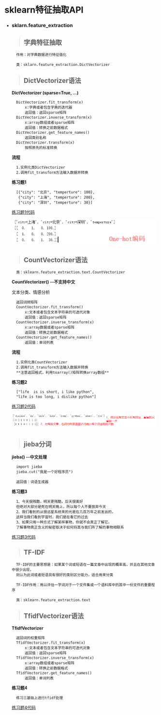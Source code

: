 # sklearn特征抽取API

- ### sklarn.feature_extraction ###
	> ## 字典特征抽取

		作用：对字典数据进行特征值化
		
		类：sklarn.feature_extraction.DictVectorizer
	
	> ## DictVectorizer语法

	**DictVectorizer (sparse=True, ...)**

		DictVectorizer.fit_transform(x)
		 	x:字典或者包含字典的迭代器
			返回值：返回sparse矩阵
		DictVectorizer.inverse_transform(x)
			x:array数组或者sparse矩阵
			返回值：转换之前数据格式
		DictVectorizer.get_feature_names()
			返回类别名称
		DictVectorizer.transform(x)
			按照原先的标准转换
		

	**流程**
		
		1.实例化类DictVectorizer
		2.调用fit_transform方法输入数据并转换

	**练习题1**

		[{"city": "北京", "temperture": 100}, 
         {"city": "上海", "temperture": 200}, 
         {"city": "深圳", "temperture": 30}]
		
	[练习题1代码](https://github.com/zhouf00/video-190420/blob/master/code/1.1%E6%96%87%E6%9C%AC%E7%89%B9%E5%BE%81%E6%8A%BD%E5%8F%96.py)

	![image](https://github.com/zhouf00/video-190420/raw/master/image/note3.png)

	> ## CountVectorizer语法

		类：sklearn.feature_extraction.text.CountVectorizer

	**CountVectorizer()  --不支持中文**
	
	文本分类、情感分析
		
		返回词频矩阵
		CountVectorizer.fit_transform()
			x:文本或者包含文本字符串的可迭代对象
			返回值：返回sparse矩阵
		CountVectorizer.inverse_transform(x)
			x:array数据或者sparse矩阵
			返回值：转换之前数据格式
		CountVectorizer.get_feature_names()
			返回值：单词列表
	**流程**
		
		1.实例化类CountVectorizer
		2.调用fit_transform方法输入数据并转换
		**注意返回格式，利用toarray()矩阵转换array数组**
	
	**练习题2**

		["life  is is short, i like python", 
		"life is too long, i dislike python"]
	[练习题2代码](https://github.com/zhouf00/video-190420/blob/master/code/1.2%E6%96%87%E6%9C%AC%E7%89%B9%E5%BE%81%E6%8A%BD%E5%8F%96.py)

	![image](https://github.com/zhouf00/video-190420/raw/master/image/note1.png)

	> ## jieba分词

	**jieba() --中文处理**

		import jieba
		jieba.cut("我是一个好程序员")

		返回值：词语生成器
	**练习题3**

		1、今天很残酷，明天更残酷，后天很美好
		但绝对大部分是死在明天晚上，所以每个人不要放弃今天
		2、我们看到的从很远星系统来的光是在几百万年之前发出的，
		这样当我们看到宇宙时，我们是在看它的过去
		3、如果只用一种方式了解某样事物，你就不会真正了解它。
		了解事物真正含义的秘密取决于如何将其与我们所了解的事物相联系
	[练习题3代码](https://github.com/zhouf00/video-190420/blob/master/code/1.3%E6%96%87%E6%9C%AC%E7%89%B9%E5%BE%81%E6%8A%BD%E5%8F%96_%E4%B8%AD%E6%96%87%E5%A4%84%E7%90%86.py)

	> ## TF-IDF
	
		TF-IDF的主要思想是：如果某个词或短语在一篇文章中出现的概率高，并且在其他文章中很少出现，
		则认为此词或者短语具有很好的类别区分能力，适合用来分类
	
		TF-IDF作用：用以评估一字词对于一个文件集或一个语料库中的其中一份文件的重要程序
	
		类：sklearn.feature_extraction.text
	> ## TfidfVectorizer语法

	**TfidfVectorizer**
	
		返回词的权重矩阵
		TfidfVectorizer.fit_transform(x)
			x:文本或者包含文本字符串的可迭代对象
			返回值：返回sparse矩阵
		TfidfVectorizer.inverse_transform(x)
			x:array数组或者sparse矩阵
			返回值：转换之前数据格式
		TfidfVectorizer.get_feature_names()
			返回值：单词列表
	**练习题4**

		练习三基础上进行tfidf处理
	[练习题4代码](https://github.com/zhouf00/video-190420/blob/master/code/1.4Tfidf.py)

